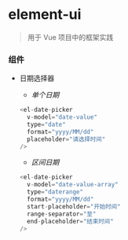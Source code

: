 # element-ui
> 用于 Vue 项目中的框架实践

### 组件
+ 日期选择器
  + *单个日期*
  ```javascript
  <el-date-picker
    v-model="date-value"
    type="date"
    format="yyyy/MM/dd"
    placeholder="请选择时间"
  />
  ```

  + *区间日期*
  ```javascript
  <el-date-picker
    v-model="date-value-array"
    type="daterange"
    format="yyyy/MM/dd"
    start-placeholder="开始时间"
    range-separator="至"
    end-placeholder="结束时间"
  />
  ```